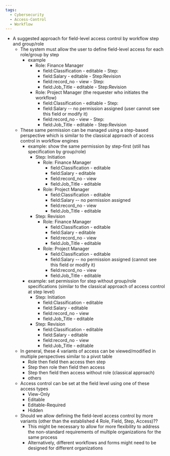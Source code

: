 ```yaml
---
tags:
  - Cybersecurity
  - Access-Control
  - Workflow
---
```


- A suggested approach for field-level access control by workflow step and group/role
	- The system must allow the user to define field-level access for each role/group by step
		- example
			- Role: Finance Manager
				- field:Classification - editable - Step:<all>
				- field:Salary - editable - Step:Revision
				- field:record_no - view - Step:<all>
				- field:Job_Title - editable - Step:Revision
			- Role: Project Manager (the requester who initiates the workflow)
				- field:Classification - editable - Step:<all>
				- field:Salary -- no permission assigned (user cannot see this field or modify it)
				- field:record_no - view - Step:<all>
				- field:Job_Title - editable - Step:Revision
	- These same permission can be managed using a step-based perspective which is similar to the classical approach of access control in workflow engines
		- example: show the same permission by step-first (still has specification by group/role)
			- Step: Initiation
				- Role: Finance Manager
					- field:Classification - editable
					- field:Salary - editable
					- field:record_no - view
					- field:Job_Title - editable
				- Role: Project Manager
					- field:Classification - editable
					- field:Salary -- no permission assigned
					- field:record_no - view
					- field:Job_Title - editable
			- Step: Revision
				- Role: Finance Manager
					- field:Classification - editable
					- field:Salary - editable
					- field:record_no - view
					- field:Job_Title - editable
				- Role: Project Manager
					- field:Classification - editable
					- field:Salary -- no permission assigned (cannot see this field or modify it)
					- field:record_no - view
					- field:Job_Title - editable
		- example: set permission for step without group/role specifications (similar to the classical approach of access control at step level)
			- Step: Initiation
				- field:Classification - editable
				- field:Salary - editable
				- field:record_no - view
				- field:Job_Title - editable
			- Step: Revision
				- field:Classification - editable
				- field:Salary - editable
				- field:record_no - view
				- field:Job_Title - editable
	- In general, these 4 variants of access can be viewed/modified in multiple perspectives similar to a pivot table
		- Role then field then access then step
		- Step then role then field then access
		- Step then field then access without role (classical approach)
		- others
	- Access control can be set at the field level using one of these access types
		- View-Only
		- Editable
		- Editable-Required
		- Hidden
	- Should we allow defining the field-level access control by more variants (other than the established 4 Role, Field, Step, Access)??
		- This might be necessary to allow for more flexibility to address the non-standard requirements of multiple organizations for the same process
		- Alternatively, different workflows and forms might need to be designed for different organizations
